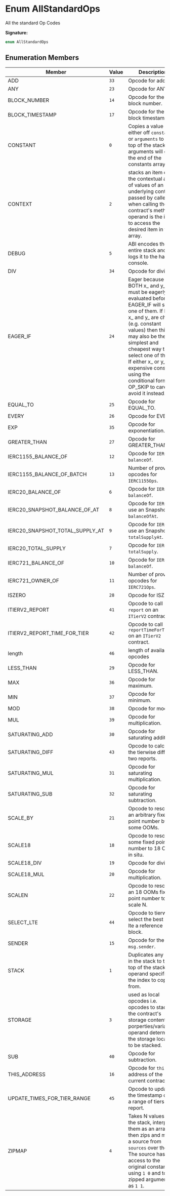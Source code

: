 
# Enum AllStandardOps

All the standard Op Codes

<b>Signature:</b>

```typescript
enum AllStandardOps 
```

## Enumeration Members

|  Member | Value | Description |
|  --- | --- | --- |
|  ADD | `33` | Opcode for addition. |
|  ANY | `23` | Opcode for ANY. |
|  BLOCK\_NUMBER | `14` | Opcode for the block number. |
|  BLOCK\_TIMESTAMP | `17` | Opcode for the block timestamp. |
|  CONSTANT | `0` | Copies a value either off `constants` or `arguments` to the top of the stack. arguments will go at the end of the constants array. |
|  CONTEXT | `2` | stacks an item of the contextual array of values of an underlying contract passed by caller when calling the contract's methods. operand is the index to access the desired item in the array. |
|  DEBUG | `5` | ABI encodes the entire stack and logs it to the hardhat console. |
|  DIV | `34` | Opcode for division |
|  EAGER\_IF | `24` | Eager because BOTH x\_ and y\_ must be eagerly evaluated before EAGER\_IF will select one of them. If both x\_ and y\_ are cheap (e.g. constant values) then this may also be the simplest and cheapest way to select one of them. If either x\_ or y\_ is expensive consider using the conditional form of OP\_SKIP to carefully avoid it instead. |
|  EQUAL\_TO | `25` | Opcode for EQUAL\_TO. |
|  EVERY | `26` | Opcode for EVERY. |
|  EXP | `35` | Opcode for exponentiation. |
|  GREATER\_THAN | `27` | Opcode for GREATER\_THAN. |
|  IERC1155\_BALANCE\_OF | `12` | Opcode for `IERC1155` `balanceOf`<!-- -->. |
|  IERC1155\_BALANCE\_OF\_BATCH | `13` | Number of provided opcodes for `IERC1155Ops`<!-- -->. |
|  IERC20\_BALANCE\_OF | `6` | Opcode for `IERC20` `balanceOf`<!-- -->. |
|  IERC20\_SNAPSHOT\_BALANCE\_OF\_AT | `8` | Opcode for `IERC20` use an Snapshot `balanceOfAt`<!-- -->. |
|  IERC20\_SNAPSHOT\_TOTAL\_SUPPLY\_AT | `9` | Opcode for `IERC20` use an Snapshot `totalSupplyAt`<!-- -->. |
|  IERC20\_TOTAL\_SUPPLY | `7` | Opcode for `IERC20` `totalSupply`<!-- -->. |
|  IERC721\_BALANCE\_OF | `10` | Opcode for `IERC721` `balanceOf`<!-- -->. |
|  IERC721\_OWNER\_OF | `11` | Number of provided opcodes for `IERC721Ops`<!-- -->. |
|  ISZERO | `28` | Opcode for ISZERO. |
|  ITIERV2\_REPORT | `41` | Opcode to call `report` on an `ITierV2` contract. |
|  ITIERV2\_REPORT\_TIME\_FOR\_TIER | `42` | Opcode to call `reportTimeForTier` on an `ITierV2` contract. |
|  length | `46` | length of available opcodes |
|  LESS\_THAN | `29` | Opcode for LESS\_THAN. |
|  MAX | `36` | Opcode for maximum. |
|  MIN | `37` | Opcode for minimum. |
|  MOD | `38` | Opcode for modulo. |
|  MUL | `39` | Opcode for multiplication. |
|  SATURATING\_ADD | `30` | Opcode for saturating addition. |
|  SATURATING\_DIFF | `43` | Opcode to calculate the tierwise diff of two reports. |
|  SATURATING\_MUL | `31` | Opcode for saturating multiplication. |
|  SATURATING\_SUB | `32` | Opcode for saturating subtraction. |
|  SCALE\_BY | `21` | Opcode to rescale an arbitrary fixed point number by some OOMs. |
|  SCALE18 | `18` | Opcode to rescale some fixed point number to 18 OOMs in situ. |
|  SCALE18\_DIV | `19` | Opcode for division. |
|  SCALE18\_MUL | `20` | Opcode for multiplication. |
|  SCALEN | `22` | Opcode to rescale an 18 OOMs fixed point number to scale N. |
|  SELECT\_LTE | `44` | Opcode to tierwise select the best block lte a reference block. |
|  SENDER | `15` | Opcode for the `msg.sender`<!-- -->. |
|  STACK | `1` | Duplicates any value in the stack to the top of the stack. The operand specifies the index to copy from. |
|  STORAGE | `3` | used as local opcodes i.e. opcodes to stack the contract's storage contents i.e. porperties/variables. operand determines the storage location to be stacked. |
|  SUB | `40` | Opcode for subtraction. |
|  THIS\_ADDRESS | `16` | Opcode for `this` address of the current contract. |
|  UPDATE\_TIMES\_FOR\_TIER\_RANGE | `45` | Opcode to update the timestamp over a range of tiers for a report. |
|  ZIPMAP | `4` | Takes N values off the stack, interprets them as an array then zips and maps a source from `sources` over them. The source has access to the original constants using `1 0` and to zipped arguments as `1 1`<!-- -->. |

